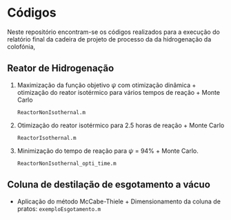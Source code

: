 # Códigos

Neste repositório encontram-se os códigos realizados para a execução do relatório final da cadeira de projeto de processo da da hidrogenação da colofónia,


## Reator de Hidrogenação

1. Maximização da função objetivo $\psi$ com otimização dinâmica + otimização do reator isotérmico para vários tempos de reação + Monte Carlo

    ``ReactorNonIsothernal.m``

2. Otimização do reator isotérmico para 2.5 horas de reação + Monte Carlo

    ``ReactorIsothernal.m``

3. Minimização do tempo de reação para $\psi$ = 94\% + Monte Carlo.

    ``ReactorNonIsothernal_opti_time.m``



## Coluna de destilação de esgotamento a vácuo

+ Aplicação do método McCabe-Thiele + Dimensionamento da coluna de pratos: ``exemploEsgotamento.m``


